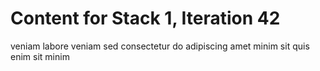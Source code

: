 # Content for Stack 1, Iteration 42
veniam labore veniam sed consectetur do adipiscing amet minim sit quis enim sit minim 
